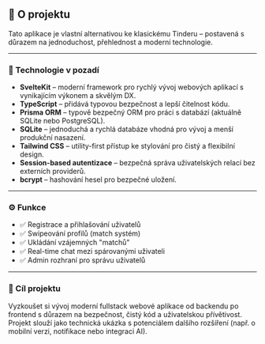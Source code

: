 ## 🔧 O projektu

Tato aplikace je vlastní alternativou ke klasickému Tinderu – postavená s důrazem na jednoduchost, přehlednost a moderní technologie.

---

### 🧠 Technologie v pozadí

- **SvelteKit** – moderní framework pro rychlý vývoj webových aplikací s vynikajícím výkonem a skvělým DX.
- **TypeScript** – přidává typovou bezpečnost a lepší čitelnost kódu.
- **Prisma ORM** – typově bezpečný ORM pro práci s databází (aktuálně SQLite nebo PostgreSQL).
- **SQLite** – jednoduchá a rychlá databáze vhodná pro vývoj a menší produkční nasazení.
- **Tailwind CSS** – utility-first přístup ke stylování pro čistý a flexibilní design.
- **Session-based autentizace** – bezpečná správa uživatelských relací bez externích providerů.
- **bcrypt** – hashování hesel pro bezpečné uložení.

---

### ⚙️ Funkce

- ✅ Registrace a přihlašování uživatelů  
- ✅ Swipeování profilů (match systém)  
- ✅ Ukládání vzájemných "matchů"  
- ✅ Real-time chat mezi spárovanými uživateli  
- ✅ Admin rozhraní pro správu uživatelů

---

### 🎯 Cíl projektu

Vyzkoušet si vývoj moderní fullstack webové aplikace od backendu po frontend s důrazem na bezpečnost, čistý kód a uživatelskou přívětivost.  
Projekt slouží jako technická ukázka s potenciálem dalšího rozšíření (např. o mobilní verzi, notifikace nebo integraci AI).
